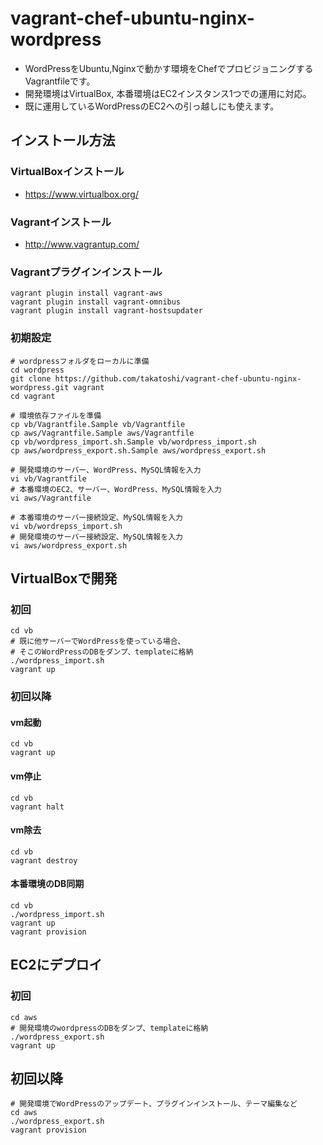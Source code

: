 # vagrant-chef-ubuntu-nginx-wordpress

* WordPressをUbuntu,Nginxで動かす環境をChefでプロビジョニングするVagrantfileです。
* 開発環境はVirtualBox, 本番環境はEC2インスタンス1つでの運用に対応。
* 既に運用しているWordPressのEC2への引っ越しにも使えます。

## インストール方法

### VirtualBoxインストール
 * https://www.virtualbox.org/

### Vagrantインストール
 * http://www.vagrantup.com/

### Vagrantプラグインインストール
```
vagrant plugin install vagrant-aws
vagrant plugin install vagrant-omnibus
vagrant plugin install vagrant-hostsupdater
```

### 初期設定
```
# wordpressフォルダをローカルに準備
cd wordpress
git clone https://github.com/takatoshi/vagrant-chef-ubuntu-nginx-wordpress.git vagrant
cd vagrant

# 環境依存ファイルを準備
cp vb/Vagrantfile.Sample vb/Vagrantfile
cp aws/Vagrantfile.Sample aws/Vagrantfile
cp vb/wordpress_import.sh.Sample vb/wordpress_import.sh
cp aws/wordpress_export.sh.Sample aws/wordpress_export.sh

# 開発環境のサーバー、WordPress、MySQL情報を入力
vi vb/Vagrantfile
# 本番環境のEC2、サーバー、WordPress、MySQL情報を入力
vi aws/Vagrantfile

# 本番環境のサーバー接続設定、MySQL情報を入力
vi vb/wordrepss_import.sh
# 開発環境のサーバー接続設定、MySQL情報を入力
vi aws/wordpress_export.sh
```
## VirtualBoxで開発

### 初回
```
cd vb
# 既に他サーバーでWordPressを使っている場合、
# そこのWordPressのDBをダンプ、templateに格納
./wordpress_import.sh
vagrant up
```

### 初回以降
#### vm起動
```
cd vb
vagrant up
```

#### vm停止
```
cd vb
vagrant halt
```

#### vm除去
```
cd vb
vagrant destroy
```

#### 本番環境のDB同期
```
cd vb
./wordpress_import.sh
vagrant up
vagrant provision
```

## EC2にデプロイ
### 初回
```
cd aws
# 開発環境のwordpressのDBをダンプ、templateに格納
./wordpress_export.sh
vagrant up
```

## 初回以降
```
# 開発環境でWordPressのアップデート、プラグインインストール、テーマ編集など
cd aws
./wordpress_export.sh
vagrant provision
```
